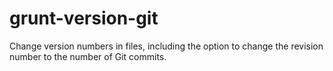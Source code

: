 grunt-version-git
=================

Change version numbers in files, including the option to change the revision number to the number of Git commits.
